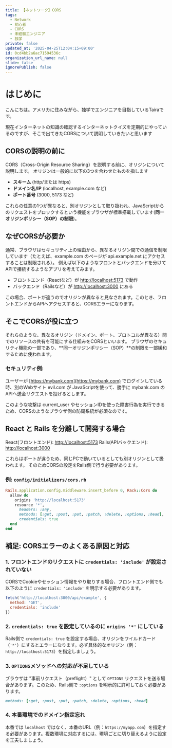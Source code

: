 ```yaml
---
title: 【ネットワーク】CORS
tags:
  - Network
  - 初心者
  - CORS
  - 未経験エンジニア
  - 独学
private: false
updated_at: '2025-04-25T12:04:15+09:00'
id: 0cd4bb2a6ac71594536c
organization_url_name: null
slide: false
ignorePublish: false
---
```

# はじめに

こんにちは。アメリカに住みながら、独学でエンジニアを目指しているTairaです。

現在インターネットの知識の確認するインターネットクイズを定期的にやっているのですが、そこで出てきたCORSについて説明していきたいと思います

## CORSの説明の前に

CORS（Cross-Origin Resource Sharing）を説明する前に、オリジンについて説明します。
オリジンは一般的に以下の3つを合わせたものを指します

- **スキーム** (http/または https)
- **ドメイン名/IP** (localhost, example.com など)
- **ポート番号** (3000, 5173 など)

これらの任意の1つが異なると、別オリジンとして取り扱われ、JavaScriptからのリクエストをブロックするという機能をブラウザが標準搭載しています(**同一オリジンポリシー（SOP）の制限**)。

## なぜCORSが必要か

通常、ブラウザはセキュリティ上の理由から、異なるオリジン間での通信を制限しています（たとえば、example.com のページが api.example.net にアクセスすることは制限される）。
例えば以下のようなフロントとバックエンドを分けてAPIで接続するようなアプリを考えてみます。

- フロントエンド（Reactなど）が [http://localhost:5173](http://localhost:5173) で動作
- バックエンド（Railsなど）が [http://localhost:3000](http://localhost:3000) にある

この場合、ポートが違うのでオリジンが異なると見なされます。このとき、フロントエンドからAPIへアクセスすると、CORSエラーになります。

## そこでCORSが役に立つ

それらのような、異なるオリジン（ドメイン、ポート、プロトコルが異なる）間でのリソースの共有を可能にする仕組みをCORSといいます。
ブラウザのセキュリティ機能の一部であり、\*\*同一オリジンポリシー（SOP）\*\*の制限を一部緩和するために使われます。

### セキュリティ例:

ユーザーが [https://mybank.com](https://mybank.com) でログインしている時、別のWebサイト evil.com が JavaScriptを使って、勝手に mybank.com のAPIへ送金リクエストを投げるとします。

このような攻撃は current\_user やセッションIDを使った障害行為を実行できるため、CORSのようなブラウザ側の防衛系統が必須なのです。

## React と Rails を分離して開発する場合

React(フロントエンド): [http://localhost:5173](http://localhost:5173)
Rails(APIバックエンド): [http://localhost:3000](http://localhost:3000)

これらはポートが違うため、同じPCで動いているとしても別オリジンとして扱われます。
そのためCORSの設定をRails側で行う必要があります。

### 例: `config/initializers/cors.rb`

```ruby
Rails.application.config.middleware.insert_before 0, Rack::Cors do
  allow do
    origins 'http://localhost:5173'
    resource '*',
      headers: :any,
      methods: [:get, :post, :put, :patch, :delete, :options, :head],
      credentials: true
  end
end
```

## 補足: CORSエラーのよくある原因と対応

### 1. フロントエンドのリクエストに `credentials: 'include'` が設定されていない

CORSでCookieやセッション情報をやり取りする場合、フロントエンド側でも以下のように `credentials: 'include'` を明示する必要があります。

```javascript
fetch('http://localhost:3000/api/example', {
  method: 'GET',
  credentials: 'include'
})
```

### 2. `credentials: true` を設定しているのに `origins '*'` にしている

Rails側で `credentials: true` を設定する場合、オリジンをワイルドカード（`'*'`）にするとエラーになります。必ず具体的なオリジン（例：`http://localhost:5173`）を指定しましょう。

### 3. `OPTIONS`メソッドへの対応が不足している

ブラウザは "事前リクエスト（preflight）" として `OPTIONS` リクエストを送る場合があります。このため、Rails側で `:options` を明示的に許可しておく必要があります。

```ruby
methods: [:get, :post, :put, :patch, :delete, :options, :head]
```

### 4. 本番環境でのドメイン指定忘れ

本番では `localhost` ではなく、本番のURL（例：`https://myapp.com`）を指定する必要があります。複数環境に対応するには、環境ごとに切り替えるように設定を工夫しましょう。



